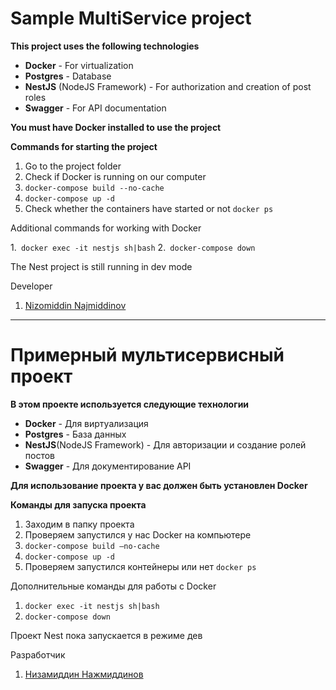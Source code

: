 # Sample MultiService project

**This project uses the following technologies**

* **Docker** - For virtualization
* **Postgres** - Database
* **NestJS** (NodeJS Framework) - For authorization and creation of post roles
* **Swagger** - For API documentation

**You must have Docker installed to use the project**

**Commands for starting the project**

1. Go to the project folder
2. Check if Docker is running on our computer
3. `docker-compose build --no-cache`
4. `docker-compose up -d`
5. Check whether the containers have started or not `docker ps`

Additional commands for working with Docker

1.` docker exec -it nestjs sh|bash`
2.` docker-compose down`

The Nest project is still running in dev mode

Developer
1. [Nizomiddin Najmiddinov](https://t.me/nizomiddin_n)

---

# Примерный мультисервисный проект

**В этом проекте используется следующие технологии**

* **Docker** - Для виртуализация
* **Postgres** - База данных
* **NestJS**(NodeJS Framework) - Для авторизации и создание ролей постов
* **Swagger** - Для документирование API

**Для использование проекта у вас должен быть установлен Docker**

**Команды для запуска проекта**

1. Заходим в папку проекта
2. Проверяем запустился у нас Docker на компьютере
3. `docker-compose build —no-cache`
4. `docker-compose up -d`
5. Проверяем запустился контейнеры или нет `docker ps`

Дополнительные команды для работы с Docker

1. `docker exec -it nestjs sh|bash`
2. `docker-compose down`

Проект Nest пока запускается в режиме дев

Разработчик
1. [Низамиддин Нажмиддинов](https://t.me/nizomiddin_n)
